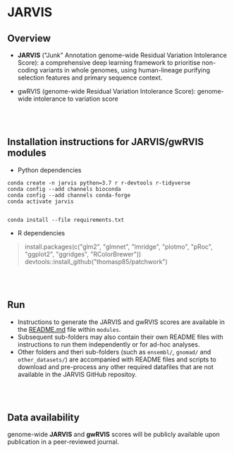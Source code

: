 # JARVIS

## Overview
- **JARVIS** ("Junk" Annotation genome-wide Residual Variation Intolerance Score): a comprehensive deep learning framework to prioritise non-coding variants in whole genomes, using human-lineage purifying selection features and primary sequence context.

- gwRVIS (genome-wide Residual Variation Intolerance Score): genome-wide intolerance to variation score


<br><br>



## Installation instructions for JARVIS/gwRVIS modules

- Python dependencies
```
conda create -n jarvis python=3.7 r r-devtools r-tidyverse 
conda config --add channels bioconda
conda config --add channels conda-forge
conda activate jarvis  


conda install --file requirements.txt  
```

- R dependencies 
> install.packages(c("glm2", "glmnet", "lmridge", "plotmo", "pRoc", "ggplot2", "ggridges", "RColorBrewer")) 
> devtools::install_github("thomasp85/patchwork")


<br><br>

## Run
- Instructions to generate the JARVIS and gwRVIS scores are available in the [README.md](modules/README.md) file within `modules`.
- Subsequent sub-folders may also contain their own README files with instructions to run them independently or for ad-hoc analyses.
- Other folders and theri sub-folders (such as `ensembl/`, `gnomad/` and `other_datasets/`) are accompanied with README files and scripts to download and pre-process any other required datafiles that are not available in the JARVIS GitHub repositoy.


<br><br>

## Data availability
genome-wide **JARVIS** and **gwRVIS** scores will be publicly available upon publication in a peer-reviewed journal.


<br><br>
